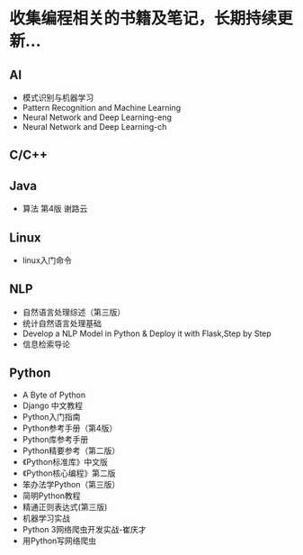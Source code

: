 # 收集编程相关的书籍及笔记，长期持续更新...

## AI
- 模式识别与机器学习
- Pattern Recognition and Machine Learning
- Neural Network and Deep Learning-eng
- Neural Network and Deep Learning-ch

## C/C++


## Java
- 算法 第4版 谢路云

## Linux
- linux入门命令

## NLP
- 自然语言处理综述（第三版）
- 统计自然语言处理基础
- Develop a NLP Model in Python & Deploy it with Flask,Step by Step
- 信息检索导论


## Python

- A Byte of Python
- Django 中文教程
- Python入门指南
- Python参考手册（第4版）
- Python库参考手册
- Python精要参考（第二版）
- 《Python标准库》中文版
- 《Python核心编程》第二版
- 笨办法学Python（第三版）
- 简明Python教程
- 精通正则表达式(第三版)
- 机器学习实战
- Python 3网络爬虫开发实战-崔庆才
- 用Python写网络爬虫